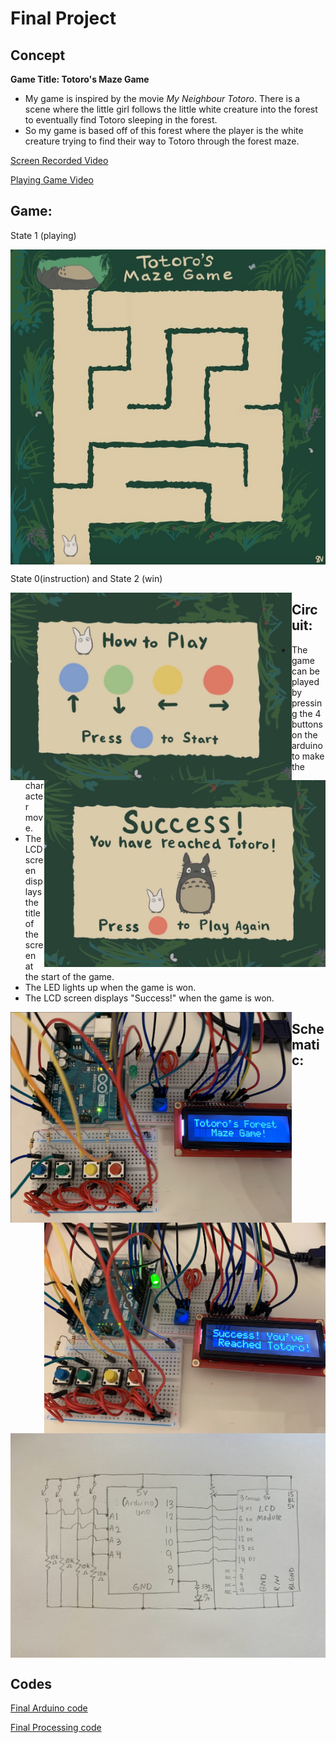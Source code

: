 # Final Project

## Concept
**Game Title: Totoro's Maze Game**
- My game is inspired by the movie *My Neighbour Totoro*. There is a scene where the little girl follows the little white creature into the forest to eventually find Totoro sleeping in the forest.
- So my game is based off of this forest where the player is the white creature trying to find their way to Totoro through the forest maze.

[Screen Recorded Video](https://youtu.be/XuUzAIEqk6M)

[Playing Game Video](https://youtu.be/xyUqHKKGeKY)

## **Game:**
State 1 (playing)

 <img src="https://github.com/SalamaAlmheiri/introToIM/blob/main/finalProject/Game.png" width=600 align=center> 

State 0(instruction) and State 2 (win)

<img src="https://github.com/SalamaAlmheiri/introToIM/blob/main/finalProject/Instructions2.JPG" width=450 align=left> <img src="https://github.com/SalamaAlmheiri/introToIM/blob/main/finalProject/won.JPG" width=450 align=right> 



## **Circuit:**
- The game can be played by pressing the 4 buttons on the arduino to make the character move.
- The LCD screen displays the title of the screen at the start of the game.
- The LED lights up when the game is won.
- The LCD screen displays "Success!" when the game is won.

<img src="https://github.com/SalamaAlmheiri/introToIM/blob/main/finalProject/Circuit%20Start.png" width=450 align=left> <img src="https://github.com/SalamaAlmheiri/introToIM/blob/main/finalProject/Circuit%20End.png" width=450 align=right> 



## **Schematic:**

<img src="https://github.com/SalamaAlmheiri/introToIM/blob/main/finalProject/Schematic.png" width=600 align=center> 


## **Codes**

[Final Arduino code](https://github.com/SalamaAlmheiri/introToIM/blob/main/finalProject/Final_Game_Arduino_.ino)

[Final Processing code](https://github.com/SalamaAlmheiri/introToIM/blob/main/finalProject/Final_Game_Processing.pde)

